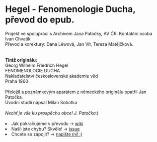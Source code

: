 <h1>Hegel - Fenomenologie Ducha, převod do epub.</h1> 
Projekt ve spolupráci s Archivem Jana Patočky, AV ČR. Kontaktní osoba Ivan Chvatík<br/>
Převod a korektury: Dana Léwová, Jan Vít, Tereza Matějčková.<br/>
<br/><br/>
<b>Tiráž originálu:</b><br/>
Georg Wilhelm Friedrich Hegel<br/>
FENOMENOLOGIE DUCHA<br/>
Nakladatelství československé akademie věd<br/>
Praha 1960<br/>
<br/>
Přeložil a poznámkovým aparátem z německého originálu opatřil Jan Patočka.<br/>
Úvodní studii napsal Milan Sobotka<br/>
<br/>
<i>Nechť je vše ku prospěchu obce! J. Patočka</i>:)

<br/>
<br/>
<li>Jak pokračujeme v převodu -> <a href="https://github.com/danalw/hegel/wiki">wiki</a></li>
<li>Našli jste chybu? Skvěle! -> <a href="https://github.com/danalw/hegel/issues">issue</a></li>
<li>Chcete se zapojit? -> <a href="mailto:lew.dana@gmail.com?Subject=HEGEL%20GITHUB" target="_top">napište mi! :)</a></li>
